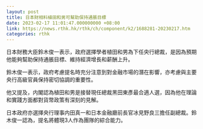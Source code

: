 ```yaml
---
layout: post
title: 日本財相料植田和男可幫助保持通脹目標
date: 2023-02-17 11:01:47.000000000 +08:00
link: https://news.rthk.hk/rthk/ch/component/k2/1688281-20230217.htm
categories: rthk
---
```


日本財務大臣鈴木俊一表示，政府選擇學者植田和男為下任央行總裁，是因為預期他能夠幫助保持通脹目標、維持經濟增長和薪酬上升。

鈴木俊一表示，政府考慮提名時充分注意到對金融市場的潛在影響，亦考慮與主要央行高級官員保持密切協調的重要性。

他又提及，内閣認為植田和男是接替現任總裁黑田東彥最合適人選，因為他在理論和實踐方面都對貨幣政策有深刻的見解。

日本政府亦選擇央行理事内田真一和日本金融廳前長官冰見野良三擔任副總裁。鈴木俊一認為，提名將體現3人作為團隊的綜合能力。
